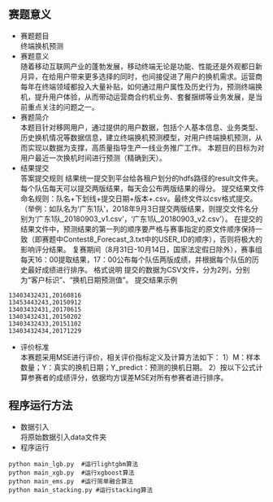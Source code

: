 ## 赛题意义
- 赛题题目   
终端换机预测
- 赛题意义  
随着移动互联网产业的蓬勃发展，移动终端无论是功能、性能还是外观都日新月异，在给用户带来更多选择的同时，也间接促进了用户的换机需求。运营商每年在终端领域都投入大量补贴，如何通过用户属性及历史行为，预测终端换机，提升用户体验，从而带动运营商合约机业务、套餐捆绑等业务发展，是当前重点关注的问题之一。
- 赛题简介  
	本题目针对移网用户，通过提供的用户数据，包括个人基本信息、业务类型、历史换机情况等数据信息，建立终端换机预测模型，对用户终端换机预测，从而实现以数据为支撑，高质量指导生产一线业务推广工作。
	本题目的目标为对用户最近一次换机时间进行预测（精确到天）。
- 结果提交  
答案提交规则
结果统一提交到平台给各租户划分的hdfs路径的result文件夹。每个队伍每天可以提交两版结果，每天会公布两版结果的得分。
提交结果文件命名规则：队名+下划线+提交日期+版本+.csv。最终文件以csv格式提交。
（举例：如队名为‘广东1队’，2018年9月3日提交两版结果，则提交文件名分别为‘广东1队_20180903_v1.csv’，‘广东1队_20180903_v2.csv’）。
在提交的结果文件中，预测结果的第一列的顺序要严格与赛事指定的原文件顺序保持一致（即赛题中Contest8_Forecast_3.txt中的USER_ID的顺序），否则将极大的影响评分结果。
复赛期间（8月31日-10月14日，国家法定假日除外），赛事组每天16：00提取结果，17：00公布每个队伍两版成绩，并根据每个队伍的历史最好成绩进行排序。
格式说明
提交的数据为CSV文件，分为2列，分别为“客户标识”、“换机日期预测值”。
 提交结果示例
```
13403432431,20160816
13453443243,20150912
13403432431,20170615
13403432431,20150202
13403432433,20151102
13403432434,20171229
```
- 评价标准  
本赛题采用MSE进行评价，相关评价指标定义及计算方法如下：
1）M：样本数量；Y：真实的换机日期；Y_predict：预测的换机日期。
2）按以下公式计算参赛者的成绩评分，依据均方误差MSE对所有参赛者进行排序。

## 程序运行方法
- 数据引入  
将原始数据引入data文件夹
- 程序运行  
```
python main_lgb.py  #运行lightgbm算法
python main_xgb.py  #运行xgboost算法
python main_ems.py  #运行简单融合算法
python main_stacking.py #运行stacking算法
```